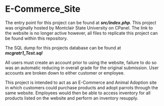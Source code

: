 # E-Commerce_Site

The entry point for this project can be found at ***src/index.php***. This project was originally hosted by Montclair State University on CPanel. 
The link to the website is no longer active however, all files to replicate this project can be found within this repository.

The SQL dump for this projects database can be found at ***mcgratr1_Test.sql***


All users must create an account prior to using the website, failure to do so was an automatic reducing in overall grade for the original submission. User accounts are broken down to either customer or employee.

This project is intended to act as an E-Commerce and Animal Adoption site in which customers could purchase products and adopt parrots through the same website.
Employees would then be able to access inventory for all products listed on the website and perform an inventory resupply.
